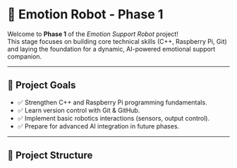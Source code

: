 # 🤖 Emotion Robot - Phase 1

Welcome to **Phase 1** of the *Emotion Support Robot* project!  
This stage focuses on building core technical skills (C++, Raspberry Pi, Git) and laying the foundation for a dynamic, AI-powered emotional support companion.

---

## 🚀 Project Goals

- ✅ Strengthen C++ and Raspberry Pi programming fundamentals.
- ✅ Learn version control with Git & GitHub.
- ✅ Implement basic robotics interactions (sensors, output control).
- ✅ Prepare for advanced AI integration in future phases.

---

## 🧱 Project Structure

